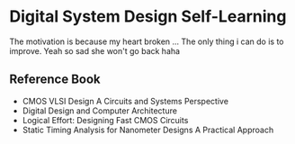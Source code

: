 # Digital System Design Self-Learning
The motivation is because my heart broken ... The only thing i can do is to improve. Yeah so sad she won't go back haha
## Reference Book
* CMOS VLSI Design A Circuits and Systems Perspective
* Digital Design and Computer Architecture
* Logical Effort: Designing Fast CMOS Circuits
* Static Timing Analysis for Nanometer Designs A Practical Approach 
